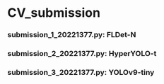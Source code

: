 # CV_submission 


### submission_1_20221377.py: FLDet-N

### submission_2_20221377.py: HyperYOLO-t

### submission_3_20221377.py: YOLOv9-tiny